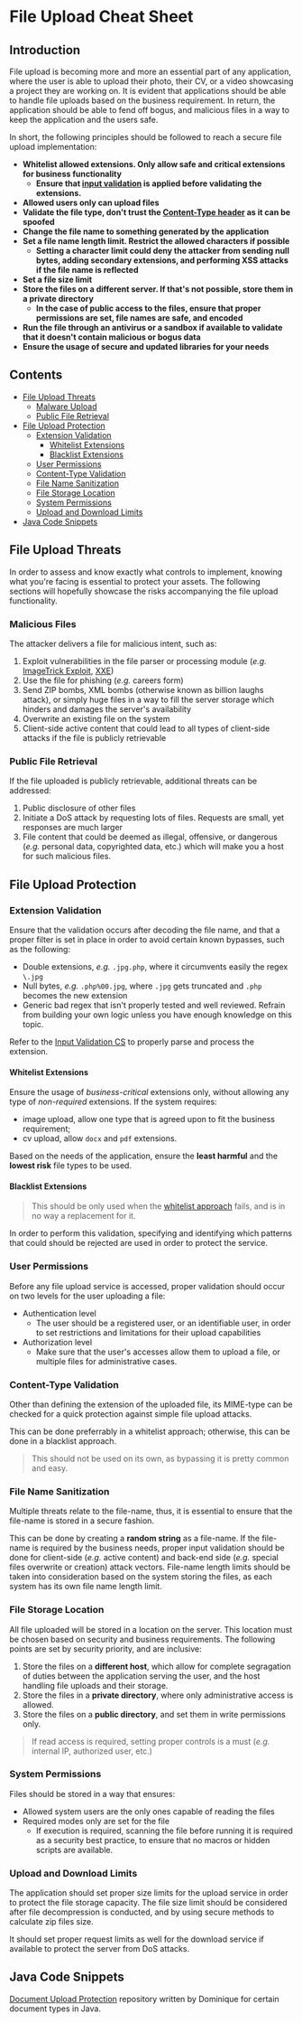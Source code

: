 # File Upload Cheat Sheet

## Introduction

File upload is becoming more and more an essential part of any application, where the user is able to upload their photo, their CV, or a video showcasing a project they are working on. It is evident that applications should be able to handle file uploads based on the business requirement. In return, the application should be able to fend off bogus, and malicious files in a way to keep the application and the users safe.

In short, the following principles should be followed to reach a secure file upload implementation:

- **Whitelist allowed extensions. Only allow safe and critical extensions for business functionality**
  - **Ensure that [input validation](https://github.com/OWASP/CheatSheetSeries/blob/master/cheatsheets/Input_Validation_Cheat_Sheet.md#validating-free-form-unicode-text) is applied before validating the extensions.**
- **Allowed users only can upload files**
- **Validate the file type, don't trust the [Content-Type header](https://developer.mozilla.org/en-US/docs/Web/HTTP/Headers/Content-Type)  as it can be spoofed**
- **Change the file name to something generated by the application**
- **Set a file name length limit. Restrict the allowed characters if possible**
  - **Setting a character limit could deny the attacker from sending null bytes, adding secondary extensions, and performing XSS attacks if the file name is reflected**
- **Set a file size limit**
- **Store the files on a different server. If that's not possible, store them in a private directory**
  - **In the case of public access to the files, ensure that proper permissions are set, file names are safe, and encoded**
- **Run the file through an antivirus or a sandbox if available to validate that it doesn't contain malicious or bogus data**
- **Ensure the usage of secure and updated libraries for your needs**

## Contents

- [File Upload Threats](#file-upload-threats)
    - [Malware Upload](#malware-upload)
    - [Public File Retrieval](#public-file-retrieval)
- [File Upload Protection](#file-upload-protection)
    - [Extension Validation](#extension-validation)
        - [Whitelist Extensions](#whitelist-extensions)
        - [Blacklist Extensions](#blacklist-extensions)
    - [User Permissions](#user-permissions)
    - [Content-Type Validation](#content-type-validation)
    - [File Name Sanitization](#file-name-sanitization)
    - [File Storage Location](#file-storage-location)
    - [System Permissions](#system-permissions)
    - [Upload and Download Limits](#upload-and-download-limits)
- [Java Code Snippets](#java-code-snippets)

## File Upload Threats

In order to assess and know exactly what controls to implement, knowing what you're facing is essential to protect your assets. The following sections will hopefully showcase the risks accompanying the file upload functionality.

### Malicious Files

The attacker delivers a file for malicious intent, such as:

1. Exploit vulnerabilities in the file parser or processing module (_e.g._ [ImageTrick Exploit](https://imagetragick.com/), [XXE](https://www.owasp.org/index.php/XML_External_Entity_(XXE)_Processing))
2. Use the file for phishing (_e.g._ careers form)
3. Send ZIP bombs, XML bombs (otherwise known as billion laughs attack), or simply huge files in a way to fill the server storage which hinders and damages the server's availability
4. Overwrite an existing file on the system
5. Client-side active content that could lead to all types of client-side attacks if the file is publicly retrievable

### Public File Retrieval

If the file uploaded is publicly retrievable, additional threats can be addressed:

1. Public disclosure of other files
2. Initiate a DoS attack by requesting lots of files. Requests are small, yet responses are much larger
3. File content that could be deemed as illegal, offensive, or dangerous (_e.g._ personal data, copyrighted data, etc.) which will make you a host for such malicious files.

## File Upload Protection

### Extension Validation

Ensure that the validation occurs after decoding the file name, and that a proper filter is set in place in order to avoid certain known bypasses, such as the following:

- Double extensions, _e.g._ `.jpg.php`, where it circumvents easily the regex `\.jpg`
- Null bytes, _e.g._ `.php%00.jpg`, where `.jpg` gets truncated and `.php` becomes the new extension
- Generic bad regex that isn't properly tested and well reviewed. Refrain from building your own logic unless you have enough knowledge on this topic.

Refer to the [Input Validation CS](Input_Validation_Cheat_Sheet.md) to properly parse and process the extension.

#### Whitelist Extensions

Ensure the usage of *business-critical* extensions only, without allowing any type of *non-required* extensions. If the system requires:

- image upload, allow one type that is agreed upon to fit the business requirement;
- cv upload, allow `docx` and `pdf` extensions.

Based on the needs of the application, ensure the **least harmful** and the **lowest risk** file types to be used.

#### Blacklist Extensions

> This should be only used when the [whitelist approach](#whitelist-extensions) fails, and is in no way a replacement for it.

In order to perform this validation, specifying and identifying which patterns that could should be rejected are used in order to protect the service.

### User Permissions

Before any file upload service is accessed, proper validation should occur on two levels for the user uploading a file:

- Authentication level
  - The user should be a registered user, or an identifiable user, in order to set restrictions and limitations for their upload capabilities
- Authorization level
  - Make sure that the user's accesses allow them to upload a file, or multiple files for administrative cases.

### Content-Type Validation

Other than defining the extension of the uploaded file, its MIME-type can be checked for a quick protection against simple file upload attacks.

This can be done preferrably in a whitelist approach; otherwise, this can be done in a blacklist approach.

> This should not be used on its own, as bypassing it is pretty common and easy.

### File Name Sanitization

Multiple threats relate to the file-name, thus, it is essential to ensure that the file-name is stored in a secure fashion.

This can be done by creating a **random string** as a file-name. If the file-name is required by the business needs, proper input validation should be done for client-side (_e.g._ active content) and back-end side (_e.g._ special files overwrite or creation) attack vectors. File-name length limits should be taken into consideration based on the system storing the files, as each system has its own file name length limit.

### File Storage Location

All file uploaded will be stored in a location on the server. This location must be chosen based on security and business requirements. The following points are set by security priority, and are inclusive:

1. Store the files on a **different host**, which allow for complete segragation of duties between the application serving the user, and the host handling file uploads and their storage.
2. Store the files in a **private directory**, where only administrative access is allowed.
3. Store the files on a **public directory**, and set them in write permissions only.

> If read access is required, setting proper controls is a must (_e.g._ internal IP, authorized user, etc.)

### System Permissions

Files should be stored in a way that ensures:

- Allowed system users are the only ones capable of reading the files
- Required modes only are set for the file
  - If execution is required, scanning the file before running it is required as a security best practice, to ensure that no macros or hidden scripts are available.

### Upload and Download Limits

The application should set proper size limits for the upload service in order to protect the file storage capacity. The file size limit should be considered after file decompression is conducted, and by using secure methods to calculate zip files size.

It should set proper request limits as well for the download service if available to protect the server from DoS attacks.

## Java Code Snippets

[Document Upload Protection](https://github.com/righettod/document-upload-protection) repository written by Dominique for certain document types in Java.